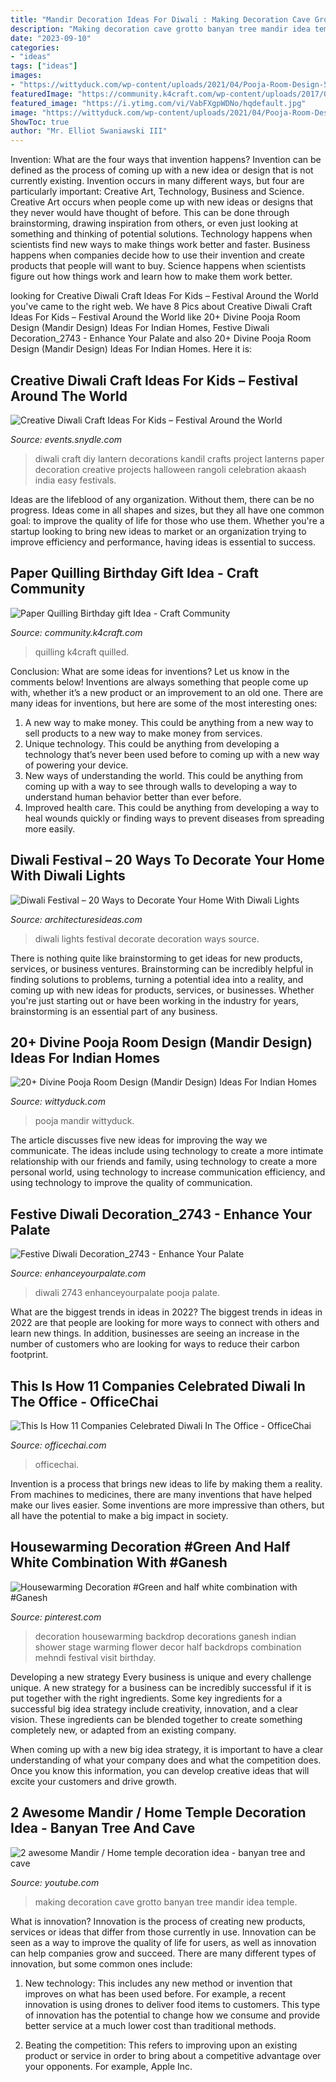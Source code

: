 ```yaml
---
title: "Mandir Decoration Ideas For Diwali : Making Decoration Cave Grotto Banyan Tree Mandir Idea Temple"
description: "Making decoration cave grotto banyan tree mandir idea temple"
date: "2023-09-10"
categories:
- "ideas"
tags: ["ideas"]
images:
- "https://wittyduck.com/wp-content/uploads/2021/04/Pooja-Room-Design-5-1024x972.jpg"
featuredImage: "https://community.k4craft.com/wp-content/uploads/2017/01/Paper-quilling-birthday-gift-ideas-5.jpg"
featured_image: "https://i.ytimg.com/vi/VabFXgpWDNo/hqdefault.jpg"
image: "https://wittyduck.com/wp-content/uploads/2021/04/Pooja-Room-Design-5-1024x972.jpg"
ShowToc: true
author: "Mr. Elliot Swaniawski III"
---
```



Invention: What are the four ways that invention happens?
Invention can be defined as the process of coming up with a new idea or design that is not currently existing. Invention occurs in many different ways, but four are particularly important: Creative Art, Technology, Business and Science. 
Creative Art occurs when people come up with new ideas or designs that they never would have thought of before. This can be done through brainstorming, drawing inspiration from others, or even just looking at something and thinking of potential solutions. Technology happens when scientists find new ways to make things work better and faster. Business happens when companies decide how to use their invention and create products that people will want to buy. Science happens when scientists figure out how things work and learn how to make them work better.

	

		
looking for Creative Diwali Craft Ideas For Kids – Festival Around the World you've came to the right web. We have 8 Pics about Creative Diwali Craft Ideas For Kids – Festival Around the World like 20+ Divine Pooja Room Design (Mandir Design) Ideas For Indian Homes, Festive Diwali Decoration_2743 - Enhance Your Palate and also 20+ Divine Pooja Room Design (Mandir Design) Ideas For Indian Homes. Here it is:
		
    
## Creative Diwali Craft Ideas For Kids – Festival Around The World

<img loading=lazy src="https://events.snydle.com/files/2017/05/Creative-Diwali-Craft-Ideas-25.jpg" onerror="this.onerror=null;this.src='https://tse3.mm.bing.net/th?id=OIP.l0y9e5l63h75IVf3rbc8RAHaLG&amp;pid=15.1';" alt="Creative Diwali Craft Ideas For Kids – Festival Around the World">

_Source: events.snydle.com_

>diwali craft diy lantern decorations kandil crafts project lanterns paper decoration creative projects halloween rangoli celebration akaash india easy festivals. 

	

Ideas are the lifeblood of any organization. Without them, there can be no progress. Ideas come in all shapes and sizes, but they all have one common goal: to improve the quality of life for those who use them. Whether you're a startup looking to bring new ideas to market or an organization trying to improve efficiency and performance, having ideas is essential to success.

    
## Paper Quilling Birthday Gift Idea - Craft Community

<img loading=lazy src="https://community.k4craft.com/wp-content/uploads/2017/01/Paper-quilling-birthday-gift-ideas-5.jpg" onerror="this.onerror=null;this.src='https://tse1.mm.bing.net/th?id=OIP.UTERTvwLKV9k8DWSUmwcMgHaJ4&amp;pid=15.1';" alt="Paper Quilling Birthday gift Idea - Craft Community">

_Source: community.k4craft.com_

>quilling k4craft quilled. 

	

Conclusion: What are some ideas for inventions? Let us know in the comments below!
Inventions are always something that people come up with, whether it’s a new product or an improvement to an old one. There are many ideas for inventions, but here are some of the most interesting ones:
1. A new way to make money. This could be anything from a new way to sell products to a new way to make money from services.
2. Unique technology. This could be anything from developing a technology that’s never been used before to coming up with a new way of powering your device.
3. New ways of understanding the world. This could be anything from coming up with a way to see through walls to developing a way to understand human behavior better than ever before. 
4. Improved health care. This could be anything from developing a way to heal wounds quickly or finding ways to prevent diseases from spreading more easily.

    
## Diwali Festival – 20 Ways To Decorate Your Home With Diwali Lights

<img loading=lazy src="http://architecturesideas.com/wp-content/uploads/2017/10/Diwali-Decoration-3.jpg" onerror="this.onerror=null;this.src='https://tse4.mm.bing.net/th?id=OIP.JZGgBIkwJFgB175EreJWWgHaE9&amp;pid=15.1';" alt="Diwali Festival – 20 Ways to Decorate Your Home With Diwali Lights">

_Source: architecturesideas.com_

>diwali lights festival decorate decoration ways source. 

	

There is nothing quite like brainstorming to get ideas for new products, services, or business ventures. Brainstorming can be incredibly helpful in finding solutions to problems, turning a potential idea into a reality, and coming up with new ideas for products, services, or businesses. Whether you're just starting out or have been working in the industry for years, brainstorming is an essential part of any business.

    
## 20+ Divine Pooja Room Design (Mandir Design) Ideas For Indian Homes

<img loading=lazy src="https://wittyduck.com/wp-content/uploads/2021/04/Pooja-Room-Design-5-1024x972.jpg" onerror="this.onerror=null;this.src='https://tse4.mm.bing.net/th?id=OIP.ctR5JVNwFjHDD-F9PM26ogHaHB&amp;pid=15.1';" alt="20+ Divine Pooja Room Design (Mandir Design) Ideas For Indian Homes">

_Source: wittyduck.com_

>pooja mandir wittyduck. 

	

The article discusses five new ideas for improving the way we communicate. The ideas include using technology to create a more intimate relationship with our friends and family, using technology to create a more personal world, using technology to increase communication efficiency, and using technology to improve the quality of communication.

    
## Festive Diwali Decoration_2743 - Enhance Your Palate

<img loading=lazy src="https://www.enhanceyourpalate.com/wp-content/uploads/2018/11/Festive-Diwali-Decoration_2743-e1570835965867.jpeg" onerror="this.onerror=null;this.src='https://tse1.mm.bing.net/th?id=OIP.15QdiO2k8lMxz-3vb1CRagHaJ4&amp;pid=15.1';" alt="Festive Diwali Decoration_2743 - Enhance Your Palate">

_Source: enhanceyourpalate.com_

>diwali 2743 enhanceyourpalate pooja palate. 

	

What are the biggest trends in ideas in 2022?
The biggest trends in ideas in 2022 are that people are looking for more ways to connect with others and learn new things. In addition, businesses are seeing an increase in the number of customers who are looking for ways to reduce their carbon footprint.

    
## This Is How 11 Companies Celebrated Diwali In The Office - OfficeChai

<img loading=lazy src="https://officechai.com/wp-content/uploads/2015/11/rsz__mg_2933.jpg" onerror="this.onerror=null;this.src='https://tse3.mm.bing.net/th?id=OIP.bZTcF6Vfcnx67r6OtTtAxAHaE8&amp;pid=15.1';" alt="This Is How 11 Companies Celebrated Diwali In The Office - OfficeChai">

_Source: officechai.com_

>officechai. 

	

Invention is a process that brings new ideas to life by making them a reality. From machines to medicines, there are many inventions that have helped make our lives easier. Some inventions are more impressive than others, but all have the potential to make a big impact in society.

    
## Housewarming Decoration #Green And Half White Combination With #Ganesh

<img loading=lazy src="https://i.pinimg.com/736x/8a/b5/cd/8ab5cd2408e8bab2e868c0c19e5c40ae.jpg" onerror="this.onerror=null;this.src='https://tse2.mm.bing.net/th?id=OIP.jZIG-VufTRws1QALc_vWCAHaD_&amp;pid=15.1';" alt="Housewarming Decoration #Green and half white combination with #Ganesh">

_Source: pinterest.com_

>decoration housewarming backdrop decorations ganesh indian shower stage warming flower decor half backdrops combination mehndi festival visit birthday. 

	

Developing a new strategy
Every business is unique and every challenge unique. A new strategy for a business can be incredibly successful if it is put together with the right ingredients. 
Some key ingredients for a successful big idea strategy include creativity, innovation, and a clear vision. These ingredients can be blended together to create something completely new, or adapted from an existing company. 

When coming up with a new big idea strategy, it is important to have a clear understanding of what your company does and what the competition does. Once you know this information, you can develop creative ideas that will excite your customers and drive growth.

    
## 2 Awesome Mandir / Home Temple Decoration Idea - Banyan Tree And Cave

<img loading=lazy src="https://i.ytimg.com/vi/VabFXgpWDNo/hqdefault.jpg" onerror="this.onerror=null;this.src='https://tse1.mm.bing.net/th?id=OIP.ns1sfjKhA4mzDlGVw76DsQHaFj&amp;pid=15.1';" alt="2 awesome Mandir / Home temple decoration idea - banyan tree and cave">

_Source: youtube.com_

>making decoration cave grotto banyan tree mandir idea temple. 

	

What is innovation?
Innovation is the process of creating new products, services or ideas that differ from those currently in use. Innovation can be seen as a way to improve the quality of life for users, as well as innovation can help companies grow and succeed. There are many different types of innovation, but some common ones include:
1. New technology: This includes any new method or invention that improves on what has been used before. For example, a recent innovation is using drones to deliver food items to customers. This type of innovation has the potential to change how we consume and provide better service at a much lower cost than traditional methods.

2. Beating the competition: This refers to improving upon an existing product or service in order to bring about a competitive advantage over your opponents. For example, Apple Inc.

